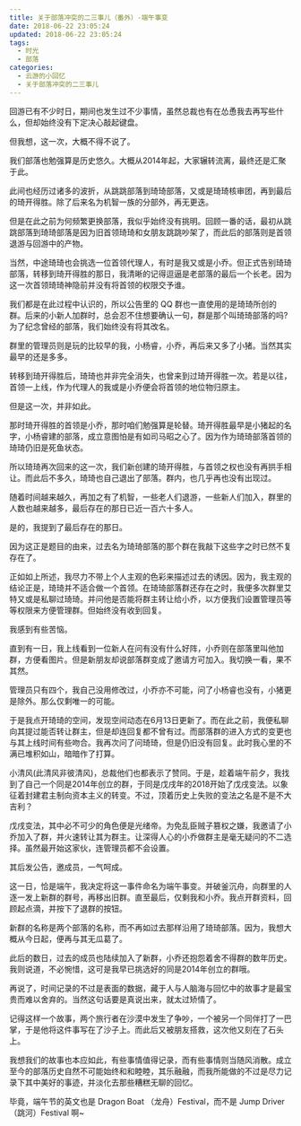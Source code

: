 ```yaml
---
title: 关于部落冲突的二三事儿（番外）-端午事变
date: 2018-06-22 23:05:24
updated: 2018-06-22 23:05:24
tags:
  - 时光
  - 部落
categories:
  - 云游的小回忆
  - 关于部落冲突的二三事儿
---
```


回游已有不少时日，期间也发生过不少事情，虽然总裁也有在怂恿我去再写些什么，但却始终没有下定决心敲起键盘。

但我想，这一次，大概不得不说了。

<!-- more -->

我们部落也勉强算是历史悠久。大概从2014年起，大家辗转流离，最终还是汇聚于此。

此间也经历过诸多的波折，从跳跳部落到琦琦部落，又或是琦琦核审团，再到最后的琦开得胜。除了后来名为机智一族的分部外，再无更迭。

但是在此之前为何频繁更换部落，我似乎始终没有挑明。回顾一番的话，最初从跳跳部落到琦琦部落是因为旧首领琦琦和女朋友跳跳吵架了，而此后的部落则是首领退游与回游中的产物。

当然，中途琦琦也会挑选一位首领代理人，有时是我又或是小乔。但正式告别琦琦部落，转移到琦开得胜的那日，我清晰的记得逗逼是老部落的最后一个长老。因为这一次首领琦琦神隐前并没有将首领的权限交予谁。

我们都是在此过程中认识的，所以公告里的 QQ 群也一直使用的是琦琦所创的群。后来的小新人加群时，总会忍不住想要确认一句，群是那个叫琦琦部落的吗?为了纪念曾经的部落，我们始终没有将其改名。

群里的管理员则是玩的比较早的我，小杨睿，小乔，再后来又多了小猪。当然其实最早的还是多多。

转移到琦开得胜后，琦琦也并非完全消失，也曾来到过琦开得胜一次。若是以往，首领一上线，作为代理人的我或是小乔便会将首领的地位物归原主。

但是这一次，并非如此。

那时琦开得胜的首领是小乔，那时咱们勉强算是轮替。琦开得胜最早是小猪起的名字，小杨睿建的部落，成立意图怕是有如司马昭之心了。因为作为琦琦部落首领的琦琦仍旧是死鱼状态。

所以琦琦再次回来的这一次，我们新创建的琦开得胜，与首领之权也没有再拱手相让。而此后不多久，琦琦也自己退出了部落。群内，也几乎再也没有出现过。

随着时间越来越久，再加之有了机智，一些老人们退游，一些新人们加入，群里的人数也越来越多，最后存在的那日已近一百六十多人。

是的，我提到了最后存在的那日。

因为这正是题目的由来，过去名为琦琦部落的那个群在我敲下这些字之时已然不复存在了。

正如如上所述，我尽力不带上个人主观的色彩来描述过去的诱因。因为，我主观的结论正是，琦琦并不适合做一个首领。在琦琦部落群还存在之时，我便多次群里艾特又或是私聊过琦琦。并问他是否能将群主转让给小乔，以方便我们设置管理员等等权限来方便管理群。但始终没有收到回复。

我感到有些苦恼。

直到有一日，我上线看到一位新人在问有没有什么好阵，小乔则在部落里叫他加群，方便看图片。但是新朋友却说部落群变成了邀请方可加入。我切换一看，果不其然。

管理员只有四个，我自己没用修改过，小乔亦不可能，问了小杨睿也没有，小猪更是除外。那么仅剩唯一的可能。

于是我点开琦琦的空间，发现空间动态在6月13日更新了。而在此之前，我便私聊向其提过能否转让群主，但是却连回复都不曾有过。而部落群的进入方式的变更也与其上线时间有些吻合。我再次问了问琦琦，但是仍旧没有回复。此时我心里的不满已堆积如山，暗暗作了打算。

小清风(此清风非彼清风)，总裁他们也都表示了赞同。于是，趁着端午前夕，我找到了自己一个同是2014年创立的群，于同是戊戌年的2018开始了戊戌变法。以象征着封建君主制向资本主义的转变。不过，顶着历史上失败的变法之名是不是不大吉利？

戊戌变法，其中必不可少的角色便是光绪帝。为免乱臣贼子篡权之嫌，我邀请了小乔加入了群，并火速转让其为群主。让深得人心的小乔做群主是毫无疑问的不二选择。虽然最开始这家伙，连管理员都不会设置。

其后发公告，邀成员，一气呵成。

这一日，恰是端午，我决定将这一事件命名为端午事变。并破釜沉舟，向群里的人逐一发上新群的群号，再移出旧群。直至最后，仅剩我和小乔。我点开群资料，回顾起点滴，并按下了退群的按钮。

新群的名称是两个部落的名称，而不再如过去那样沿用了琦琦部落。因为，我想大概从今日起，便再与其无瓜葛了。

此后的数日，过去的成员也陆续加入了新群，小乔还抱怨着舍不得群的数年历史。我则说道，不必惋惜，这可是我早已挑选好的同是2014年创立的群哦。

再说了，时间记录的不过是表面的数据，藏于人与人脑海与回忆中的故事才是最宝贵而难以舍弃的。当然这句话要是真说出来，就太过矫情了。

记得这样一个故事，两个旅行者在沙漠中发生了争吵，一个被另一个同伴打了一巴掌，于是他将这件事写在了沙子上。而此后又被朋友搭救，这次他又刻在了石头上。

我想我们的故事也本应如此，有些事情值得记录，而有些事情则当随风消散。成立至今的部落历史自然不可能始终和和睦睦，其乐融融，而我所能做的不过是尽力记录下其中美好的事迹，并淡化去那些糟糕无聊的回忆。

毕竟，端午节的英文也是 Dragon Boat （龙舟）Festival，而不是 Jump Driver （跳河）Festival 啊~